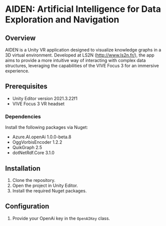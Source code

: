 # AIDEN: Artificial Intelligence for Data Exploration and Navigation

## Overview

AIDEN is a Unity VR application designed to visualize knowledge graphs in a 3D virtual environment. Developed at LS2N (http://www.ls2n.fr/), the app aims to provide a more intuitive way of interacting with complex data structures, leveraging the capabilities of the VIVE Focus 3 for an immersive experience.

## Prerequisites

- Unity Editor version 2021.3.22f1
- VIVE Focus 3 VR headset

### Dependencies

Install the following packages via Nuget:
- Azure.AI.openAi 1.0.0-beta.8
- OggVorbisEncoder 1.2.2
- QuikGraph 2.5
- dotNetRdf.Core 3.1.0

## Installation

1. Clone the repository.
2. Open the project in Unity Editor.
3. Install the required Nuget packages.

## Configuration

1. Provide your OpenAi key in the `OpenAIKey` class.
